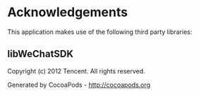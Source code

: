 # Acknowledgements
This application makes use of the following third party libraries:

## libWeChatSDK

Copyright (c) 2012 Tencent. All rights reserved.

Generated by CocoaPods - http://cocoapods.org
